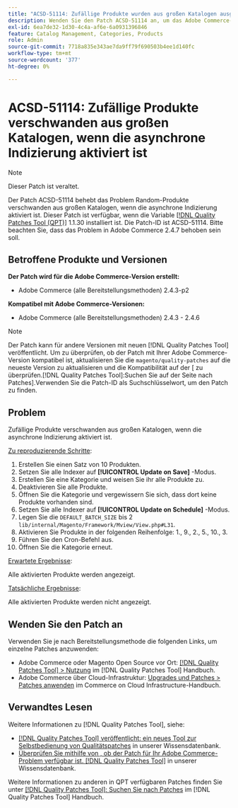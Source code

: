 ```yaml
---
title: "ACSD-51114: Zufällige Produkte wurden aus großen Katalogen ausgeblendet, wenn die asynchrone Indizierung aktiviert ist."
description: Wenden Sie den Patch ACSD-51114 an, um das Adobe Commerce-Problem zu beheben. Wenn die asynchrone Indizierung aktiviert ist, verschwanden Random-Produkte aus großen Katalogen.
exl-id: 6ea7de32-1d30-4c4a-af6e-6a0931396846
feature: Catalog Management, Categories, Products
role: Admin
source-git-commit: 7718a835e343ae7da9ff79f690503b4ee1d140fc
workflow-type: tm+mt
source-wordcount: '377'
ht-degree: 0%

---
```


# ACSD-51114: Zufällige Produkte verschwanden aus großen Katalogen, wenn die asynchrone Indizierung aktiviert ist

>[!NOTE]
>
>Dieser Patch ist veraltet.

Der Patch ACSD-51114 behebt das Problem Random-Produkte verschwanden aus großen Katalogen, wenn die asynchrone Indizierung aktiviert ist. Dieser Patch ist verfügbar, wenn die Variable [[!DNL Quality Patches Tool (QPT)]](/help/announcements/adobe-commerce-announcements/magento-quality-patches-released-new-tool-to-self-serve-quality-patches.md) 1.1.30 installiert ist. Die Patch-ID ist ACSD-51114. Bitte beachten Sie, dass das Problem in Adobe Commerce 2.4.7 behoben sein soll.

## Betroffene Produkte und Versionen

**Der Patch wird für die Adobe Commerce-Version erstellt:**

* Adobe Commerce (alle Bereitstellungsmethoden) 2.4.3-p2

**Kompatibel mit Adobe Commerce-Versionen:**

* Adobe Commerce (alle Bereitstellungsmethoden) 2.4.3 - 2.4.6

>[!NOTE]
>
>Der Patch kann für andere Versionen mit neuen [!DNL Quality Patches Tool] veröffentlicht. Um zu überprüfen, ob der Patch mit Ihrer Adobe Commerce-Version kompatibel ist, aktualisieren Sie die `magento/quality-patches` auf die neueste Version zu aktualisieren und die Kompatibilität auf der [ zu überprüfen.[!DNL Quality Patches Tool]:Suchen Sie auf der Seite nach Patches].Verwenden Sie die Patch-ID als Suchschlüsselwort, um den Patch zu finden.

## Problem

Zufällige Produkte verschwanden aus großen Katalogen, wenn die asynchrone Indizierung aktiviert ist.

<u>Zu reproduzierende Schritte</u>:

1. Erstellen Sie einen Satz von 10 Produkten.
1. Setzen Sie alle Indexer auf **[!UICONTROL Update on Save]** -Modus.
1. Erstellen Sie eine Kategorie und weisen Sie ihr alle Produkte zu.
1. Deaktivieren Sie alle Produkte.
1. Öffnen Sie die Kategorie und vergewissern Sie sich, dass dort keine Produkte vorhanden sind.
1. Setzen Sie alle Indexer auf **[!UICONTROL Update on Schedule]** -Modus.
1. Legen Sie die `DEFAULT_BATCH_SIZE` bis 2  `lib/internal/Magento/Framework/Mview/View.php#L31`.
1. Aktivieren Sie Produkte in der folgenden Reihenfolge: 1., 9., 2., 5., 10., 3.
1. Führen Sie den Cron-Befehl aus.
1. Öffnen Sie die Kategorie erneut.

<u>Erwartete Ergebnisse</u>:

Alle aktivierten Produkte werden angezeigt.

<u>Tatsächliche Ergebnisse</u>:

Alle aktivierten Produkte werden nicht angezeigt.

## Wenden Sie den Patch an

Verwenden Sie je nach Bereitstellungsmethode die folgenden Links, um einzelne Patches anzuwenden:

* Adobe Commerce oder Magento Open Source vor Ort: [[!DNL Quality Patches Tool] > Nutzung](https://experienceleague.adobe.com/docs/commerce-operations/tools/quality-patches-tool/usage.html) im [!DNL Quality Patches Tool] Handbuch.
* Adobe Commerce über Cloud-Infrastruktur: [Upgrades und Patches > Patches anwenden](https://experienceleague.adobe.com/docs/commerce-cloud-service/user-guide/develop/upgrade/apply-patches.html) im Commerce on Cloud Infrastructure-Handbuch.

## Verwandtes Lesen

Weitere Informationen zu [!DNL Quality Patches Tool], siehe:

* [[!DNL Quality Patches Tool] veröffentlicht: ein neues Tool zur Selbstbedienung von Qualitätspatches](/help/announcements/adobe-commerce-announcements/magento-quality-patches-released-new-tool-to-self-serve-quality-patches.md) in unserer Wissensdatenbank.
* [Überprüfen Sie mithilfe von , ob der Patch für Ihr Adobe Commerce-Problem verfügbar ist. [!DNL Quality Patches Tool]](/help/support-tools/patches-available-in-qpt-tool/check-patch-for-magento-issue-with-magento-quality-patches.md) in unserer Wissensdatenbank.

Weitere Informationen zu anderen in QPT verfügbaren Patches finden Sie unter [[!DNL Quality Patches Tool]: Suchen Sie nach Patches](https://experienceleague.adobe.com/tools/commerce-quality-patches/index.html) im [!DNL Quality Patches Tool] Handbuch.
